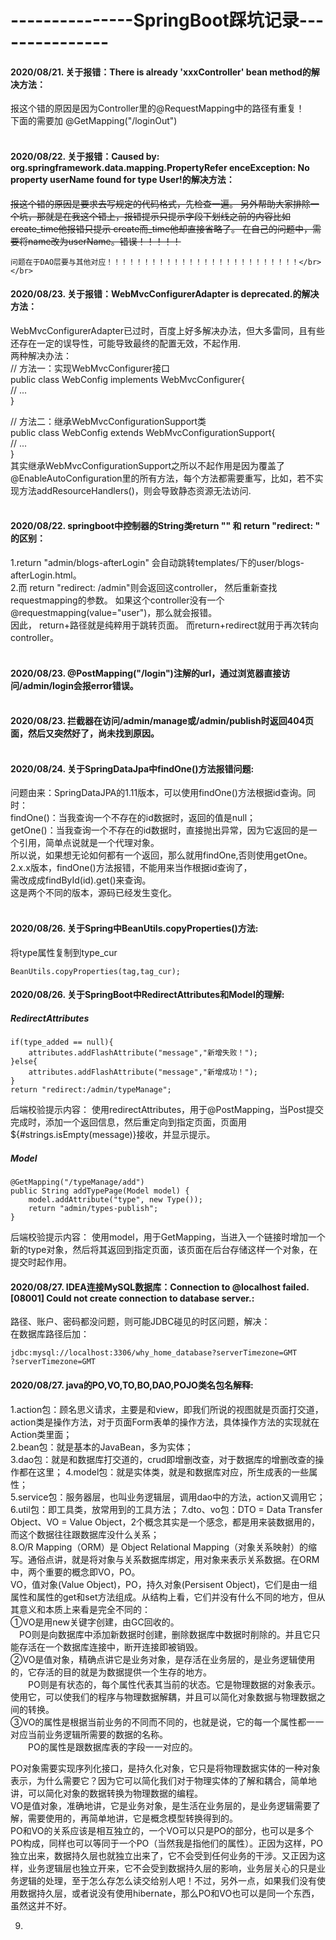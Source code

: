 # ---------------SpringBoot踩坑记录---------------

#### 2020/08/21. 关于报错：There is already 'xxxController' bean method的解决方法：</br>
报这个错的原因是因为Controller里的@RequestMapping中的路径有重复！</br>
下面的需要加 @GetMapping("/loginOut")</br></br>



#### 2020/08/22. 关于报错：Caused by: org.springframework.data.mapping.PropertyRefer enceException: No property userName found for type User!的解决方法：</br>
~~报这个错的原因是要求去写规定的代码格式，先检查一遍。
另外帮助大家排除一个坑，那就是在我这个错上，报错提示只提示字段下划线之前的内容比如create_time他报错只提示   create而_time他却直接省略了。
在自己的问题中，需要将name改为userName。错误！！！！！~~</br>

	问题在于DAO层要与其他对应！！！！！！！！！！！！！！！！！！！！！！！！！！</br></br>


#### 2020/08/23. 关于报错：WebMvcConfigurerAdapter is deprecated.的解决方法：</br>
WebMvcConfigurerAdapter已过时，百度上好多解决办法，但大多雷同，且有些还存在一定的误导性，可能导致最终的配置无效，不起作用.</br>
两种解决办法：</br>
// 方法一：实现WebMvcConfigurer接口</br>
public class WebConfig implements WebMvcConfigurer{</br>
    // ...</br>
}</br>

// 方法二：继承WebMvcConfigurationSupport类</br>
public class WebConfig extends WebMvcConfigurationSupport{</br>
    // ...</br>
}</br>
其实继承WebMvcConfigurationSupport之所以不起作用是因为覆盖了@EnableAutoConfiguration里的所有方法，每个方法都需要重写，比如，若不实现方法addResourceHandlers()，则会导致静态资源无法访问.
</br></br>

#### 2020/08/22. springboot中控制器的String类return "" 和 return "redirect: " 的区别：</br>
1.return "admin/blogs-afterLogin" 会自动跳转templates/下的user/blogs-afterLogin.html。</br>
2.而 return "redirect: /admin"则会返回这controller， 然后重新查找requestmapping的参数。 如果这个controller没有一个@requestmapping(value="user")，那么就会报错。</br>
因此， return+路径就是纯粹用于跳转页面。 而return+redirect就用于再次转向controller。</br></br>


#### 2020/08/23. @PostMapping("/login")注解的url，通过浏览器直接访问/admin/login会报error错误。</br></br>
#### 2020/08/23. 拦截器在访问/admin/manage或/admin/publish时返回404页面，然后又突然好了，尚未找到原因。</br></br>
#### 2020/08/24. 关于SpringDataJpa中findOne()方法报错问题:</br>
问题由来：SpringDataJPA的1.11版本，可以使用findOne()方法根据id查询。同时：</br>
findOne()：当我查询一个不存在的id数据时，返回的值是null；</br>
getOne()：当我查询一个不存在的id数据时，直接抛出异常，因为它返回的是一个引用，简单点说就是一个代理对象。</br>
所以说，如果想无论如何都有一个返回，那么就用findOne,否则使用getOne。</br>
2.x.x版本，findOne()方法报错，不能用来当作根据id查询了，</br>
需改成成findById(id).get()来查询。</br>
这是两个不同的版本，源码已经发生变化。</br></br>

#### 2020/08/26. 关于Spring中BeanUtils.copyProperties()方法:</br>
将type属性复制到type_cur</br>
```
BeanUtils.copyProperties(tag,tag_cur);
```
#### 2020/08/26. 关于SpringBoot中RedirectAttributes和Model的理解:</br>
##### RedirectAttributes
```
if(type_added == null){
	attributes.addFlashAttribute("message","新增失败！");
}else{
	attributes.addFlashAttribute("message","新增成功！");
}
return "redirect:/admin/typeManage";
```
后端校验提示内容： 使用redirectAttributes，用于@PostMapping，当Post提交完成时，添加一个返回信息，然后重定向到指定页面，页面用${#strings.isEmpty(message)}接收，并显示提示。  </br>
##### Model
```
@GetMapping("/typeManage/add") 
public String addTypePage(Model model) { 
	model.addAttribute("type", new Type());
	return "admin/types-publish";
}
```
后端校验提示内容： 使用model，用于GetMapping，当进入一个链接时增加一个新的type对象，然后将其返回到指定页面，该页面在后台存储这样一个对象，在提交时起作用。  </br>

#### 2020/08/27. IDEA连接MySQL数据库：Connection to @localhost failed. [08001] Could not create connection to database server.:</br>
路径、账户、密码都没问题，则可能JDBC碰见的时区问题，解决：</br>
在数据库路径后加：
```
jdbc:mysql://localhost:3306/why_home_database?serverTimezone=GMT
?serverTimezone=GMT
```

#### 2020/08/27. java的PO,VO,TO,BO,DAO,POJO类名包名解释:</br>
1.action包：顾名思义请求，主要是和view，即我们所说的视图就是页面打交道，action类是操作方法，对于页面Form表单的操作方法，具体操作方法的实现就在Action类里面；</br>
2.bean包：就是基本的JavaBean，多为实体；</br>
3.dao包：就是和数据库打交道的，crud即增删改查，对于数据库的增删改查的操作都在这里；
4.model包：就是实体类，就是和数据库对应，所生成表的一些属性；</br>
5.service包：服务器层，也叫业务逻辑层，调用dao中的方法，action又调用它；</br>
6.util包：即工具类，放常用到的工具方法；
7.dto、vo包：DTO = Data Transfer Object、VO = Value Object，2个概念其实是一个感念，都是用来装数据用的，而这个数据往往跟数据库没什么关系；</br>
8.O/R Mapping（ORM）是 Object Relational Mapping（对象关系映射）的缩写。通俗点讲，就是将对象与关系数据库绑定，用对象来表示关系数据。在ORM中，两个重要的概念即VO，PO。</br>VO，值对象(Value Object)，PO，持久对象(Persisent Object)，它们是由一组属性和属性的get和set方法组成。从结构上看，它们并没有什么不同的地方，但从其意义和本质上来看是完全不同的：</br>
①VO是用new关键字创建，由GC回收的。</br>
　PO则是向数据库中添加新数据时创建，删除数据库中数据时削除的。并且它只能存活在一个数据库连接中，断开连接即被销毁。</br>
②VO是值对象，精确点讲它是业务对象，是存活在业务层的，是业务逻辑使用的，它存活的目的就是为数据提供一个生存的地方。</br>
　　PO则是有状态的，每个属性代表其当前的状态。它是物理数据的对象表示。使用它，可以使我们的程序与物理数据解耦，并且可以简化对象数据与物理数据之间的转换。</br>
③VO的属性是根据当前业务的不同而不同的，也就是说，它的每一个属性都一一对应当前业务逻辑所需要的数据的名称。</br>
　　PO的属性是跟数据库表的字段一一对应的。</br>

PO对象需要实现序列化接口，是持久化对象，它只是将物理数据实体的一种对象表示，为什么需要它？因为它可以简化我们对于物理实体的了解和耦合，简单地讲，可以简化对象的数据转换为物理数据的编程。</br>
VO是值对象，准确地讲，它是业务对象，是生活在业务层的，是业务逻辑需要了解，需要使用的，再简单地讲，它是概念模型转换得到的。
</br>
PO和VO的关系应该是相互独立的，一个VO可以只是PO的部分，也可以是多个PO构成，同样也可以等同于一个PO（当然我是指他们的属性）。正因为这样，PO独立出来，数据持久层也就独立出来了，它不会受到任何业务的干涉。又正因为这样，业务逻辑层也独立开来，它不会受到数据持久层的影响，业务层关心的只是业务逻辑的处理，至于怎么存怎么读交给别人吧！不过，另外一点，如果我们没有使用数据持久层，或者说没有使用hibernate，那么PO和VO也可以是同一个东西，虽然这并不好。


9.
